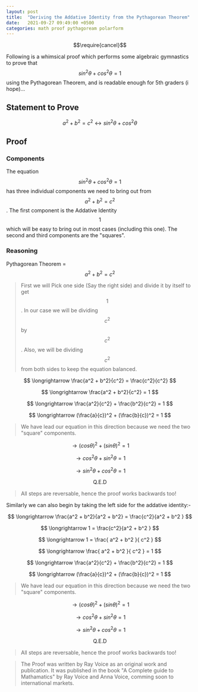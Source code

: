```yaml
---
layout: post
title:  "Deriving the Addative Identity from the Pythagorean Theorem"
date:   2021-09-27 09:49:00 +0500
categories: math proof pythagoream polarform
---
```


$$\require{cancel}$$

Following is a whimsical proof which performs some algebraic gymnastics to prove that $$ sin^2 \theta + cos^2 \theta = 1 $$ using the Pythagorean Theorem, and is readable enough for 5th graders (i hope)...

## Statement to Prove

$$ a^2 + b^2 = c^2 \longleftrightarrow sin^2 \theta + cos^2 \theta $$

## Proof

### Components

The equation $$ sin^2 \theta + cos^2 \theta = 1 $$ has three individual components we need to bring out from $$ a^2 + b^2 = c^2 $$. The first component is the Addative Identity $$ 1 $$ which will be easy to bring out in most cases (including this one). The second and third components are the "squares".

### Reasoning

Pythagorean Theorem =  $$ a^2 + b^2 = c^2 $$

> First we will Pick one side (Say the right side) and divide it by itself to get $$ 1 $$. In our case we will be dividing $$ c^2 $$ by $$ c^2 $$. Also, we will be dividing $$ c^2 $$ from both sides to keep the equation balanced.

$$ \longrightarrow \frac{a^2 + b^2}{c^2} = \frac{c^2}{c^2} $$

$$ \longrightarrow \frac{a^2 + b^2}{c^2} = 1 $$

$$ \longrightarrow \frac{a^2}{c^2} + \frac{b^2}{c^2} = 1 $$

$$ \longrightarrow (\frac{a}{c})^2 + (\frac{b}{c})^2 = 1 $$

> We have lead our equation in this direction because we need the two "square" components. 

$$ \longrightarrow (cos \theta)^2 + (sin \theta)^2 = 1 $$

$$ \longrightarrow cos^2 \theta + sin^2 \theta = 1 $$

$$ \longrightarrow sin^2 \theta + cos^2 \theta = 1 $$

$$ \text{Q.E.D} $$

> All steps are reversable, hence the proof works backwards too!

Similarly we can also begin by taking the left side for the addative identity:-

$$ \longrightarrow \frac{a^2 + b^2}{a^2 + b^2} = \frac{c^2}{a^2 + b^2 } $$

$$ \longrightarrow 1 = \frac{c^2}{a^2 + b^2 } $$

$$ \longrightarrow 1 = \frac{ a^2 + b^2 }{ c^2 } $$

$$ \longrightarrow \frac{ a^2 + b^2 }{ c^2 } = 1 $$

$$ \longrightarrow \frac{a^2}{c^2} + \frac{b^2}{c^2} = 1 $$

$$ \longrightarrow (\frac{a}{c})^2 + (\frac{b}{c})^2 = 1 $$

> We have lead our equation in this direction because we need the two "square" components. 

$$ \longrightarrow (cos \theta)^2 + (sin \theta)^2 = 1 $$

$$ \longrightarrow cos^2 \theta + sin^2 \theta = 1 $$

$$ \longrightarrow sin^2 \theta + cos^2 \theta = 1 $$

$$ \text{Q.E.D} $$

> All steps are reversable, hence the proof works backwards too!

> The Proof was written by Ray Voice as an original work and publication. It was published in the book "A Complete guide to Mathamatics" by Ray Voice and Anna Voice, comming soon to international markets.

<script src="https://cdn.mathjax.org/mathjax/latest/MathJax.js?config=TeX-AMS-MML_HTMLorMML" type="text/javascript"></script>

